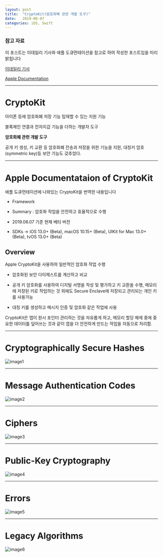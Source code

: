 ```yaml
---
layout: post
title:  "CryptoKit(암호화폐 관련 개발 도구)"
date:   2019-06-07
categories: iOS, Swift
---
```


### 참고 자료

이 포스트는 이데일리 기사와 애플 도큐먼테이션을 참고로 하여 작성한 포스트임을 미리 밝힙니다

[이데일리 기사](https://news.naver.com/main/read.nhn?mode=LSD&mid=shm&sid1=105&oid=018&aid=0004396394)

[Apple Documentation](https://developer.apple.com/documentation/cryptokit)

---

# CryptoKit

아이폰 등에 암호화폐 저장 기능 탑재할 수 있는 지원 기능

블록체인 연결과 전자지갑 기능을 더하는 개발자 도구

**암호화폐 관련 개발 도구**

공개 키 생성, 키 교환 등 암호화폐 전송과 저장을 위한 기능을 지원, 대칭키 암호(symmetric key)등 보안 기능도 갖추었다.

---

# Apple Documentataion of CryptoKit

애플 도큐먼테이션에 나와있는 CryptoKit을 번역한 내용입니다

- Framework

- Summary : 암호화 작업을 안전하고 효율적으로 수행

- 2019.06.07 기준 현재 베타 버전

- SDKs -> iOS 13.0+ (Beta), macOS 10.15+ (Beta), UIKit for Mac 13.0+ (Beta), tvOS 13.0+ (Beta)

## Overview

Apple CryptoKit을 사용하여 일반적인 암호화 작업 수행

- 암호화된 보안 다이제스트를 계산하고 비교

- 공개 키 암호화를 사용하여 디지털 서명을 작성 및 평가하고 키 교환을 수행, 메모리에 저장된 키로 작업하는 것 외에도 Secure Enclave에 저장되고 관리되는 개인 키를 사용가능

- 대칭 키를 생성하고 메시지 인증 및 암호화 같은 작업에 사용

CryptoKit은 앱이 원시 포인터 관리하는 것을 자유롭게 하고, 메모리 할당 해제 중에 중요한 데이터를 덮어쓰는 것과 같이 앱을 더 안전하게 만드는 작업을 자동으로 처리함.

---

# Cryptographically Secure Hashes

![image1](https://user-images.githubusercontent.com/42841888/59081555-b7185380-8929-11e9-9c27-f75b8ada23be.png)

---

# Message Authentication Codes

![image2](https://user-images.githubusercontent.com/42841888/59081569-c7c8c980-8929-11e9-81db-e007d5f724f8.png)

---

# Ciphers

![image3](https://user-images.githubusercontent.com/42841888/59081581-d3b48b80-8929-11e9-86bf-23257387b5ab.png)

---

# Public-Key Cryptography

![image4](https://user-images.githubusercontent.com/42841888/59081588-e038e400-8929-11e9-83ab-a74a437f37f9.png)

---

# Errors

![image5](https://user-images.githubusercontent.com/42841888/59081600-ed55d300-8929-11e9-92b2-1981b106f57f.png)

---

# Legacy Algorithms

![image6](https://user-images.githubusercontent.com/42841888/59081612-f9da2b80-8929-11e9-9a94-3f6b972a29f3.png)
